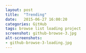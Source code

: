 ```yaml
---
layout: post
title:  "Trending"
date:   2015-06-27 16:00:20
categories: GitHub
tags: browse list loading project
screenshot: github-browse-3.jpg
alt-screenshots: 
- github-browse-3-loading.jpg 
---
```

